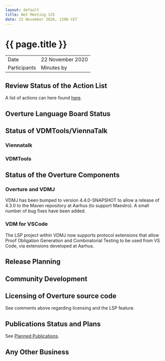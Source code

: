 ```yaml
---
layout: default
title: Net Meeting 125
date: 22 November 2020, 1200 CET
---
```


<script src="https://code.jquery.com/jquery-1.11.1.min.js">
</script>
<script src="/javascripts/edit.js"></script>
<script>setEditButonNm();</script>

# {{ page.title }}

|||
|---|---|
| Date | 22 November 2020 |
| Participants   |   Minutes by    |

## Review Status of the Action List

A list of actions can here found [here](https://github.com/overturetool/overturetool.github.io/issues?q=is%3Aissue+is%3Aopen+label%3A%22action+net-meeting%22).



## Overture Language Board Status


## Status of VDMTools/ViennaTalk

### Viennatalk


### VDMTools


##  Status of the Overture Components

### Overture and VDMJ

VDMJ has been bumped to version 4.4.0-SNAPSHOT to allow a release of 4.3.0 to the Maven repository at Aarhus (to support Maestro). A small number of bug fixes have been added.

### VDM for VSCode

The LSP project within VDMJ now supports protocol extensions that allow Proof Obligation Generation and Combinatorial Testing to be used from VS Code, via extensions developed at Aarhus.

##  Release Planning


##  Community Development

##  Licensing of Overture source code

See comments above regarding licensing and the LSP feature.

##  Publications Status and Plans

See [Planned Publications](https://www.overturetool.org/publications/PlannedPublications.html).


##  Any Other Business


<div id="edit_page_div"></div>

